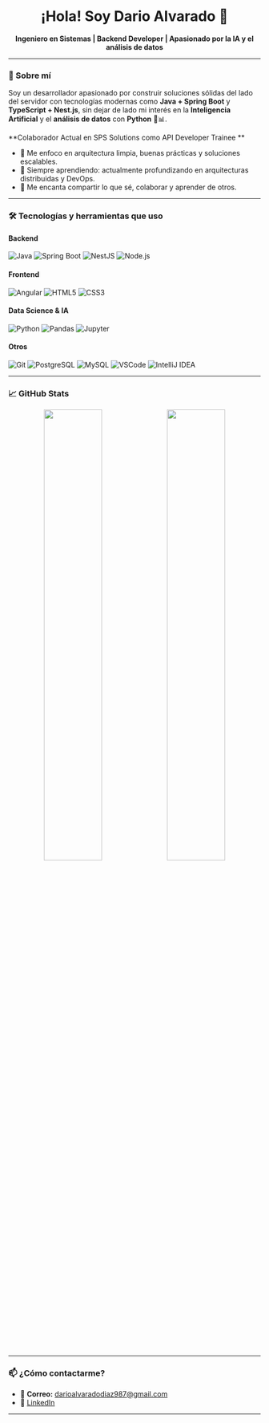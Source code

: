<h1 align="center">¡Hola! Soy Dario Alvarado 👋</h1>

<p align="center">
  <b>Ingeniero en Sistemas | Backend Developer | Apasionado por la IA y el análisis de datos</b>
</p>

---

### 🚀 Sobre mí

Soy un desarrollador apasionado por construir soluciones sólidas del lado del servidor con tecnologías modernas como **Java + Spring Boot** y **TypeScript + Nest.js**, sin dejar de lado mi interés en la **Inteligencia Artificial** y el **análisis de datos** con **Python** 🧠📊.



**Colaborador Actual en SPS Solutions como API Developer Trainee ** 

- 🎯 Me enfoco en arquitectura limpia, buenas prácticas y soluciones escalables.
- 🧠 Siempre aprendiendo: actualmente profundizando en arquitecturas distribuidas y DevOps.
- 💬 Me encanta compartir lo que sé, colaborar y aprender de otros.

---

### 🛠️ Tecnologías y herramientas que uso

#### Backend
![Java](https://img.shields.io/badge/Java-007396?style=for-the-badge&logo=java&logoColor=white)
![Spring Boot](https://img.shields.io/badge/Spring_Boot-6DB33F?style=for-the-badge&logo=spring-boot&logoColor=white)
![NestJS](https://img.shields.io/badge/NestJS-E0234E?style=for-the-badge&logo=nestjs&logoColor=white)
![Node.js](https://img.shields.io/badge/Node.js-339933?style=for-the-badge&logo=nodedotjs&logoColor=white)

#### Frontend
![Angular](https://img.shields.io/badge/Angular-DD0031?style=for-the-badge&logo=angular&logoColor=white)
![HTML5](https://img.shields.io/badge/HTML5-E34F26?style=for-the-badge&logo=html5&logoColor=white)
![CSS3](https://img.shields.io/badge/CSS3-1572B6?style=for-the-badge&logo=css3&logoColor=white)

#### Data Science & IA
![Python](https://img.shields.io/badge/Python-3776AB?style=for-the-badge&logo=python&logoColor=white)
![Pandas](https://img.shields.io/badge/Pandas-150458?style=for-the-badge&logo=pandas&logoColor=white)
![Jupyter](https://img.shields.io/badge/Jupyter-F37626?style=for-the-badge&logo=jupyter&logoColor=white)

#### Otros
![Git](https://img.shields.io/badge/Git-F05032?style=for-the-badge&logo=git&logoColor=white)
![PostgreSQL](https://img.shields.io/badge/PostgreSQL-316192?style=for-the-badge&logo=postgresql&logoColor=white)
![MySQL](https://img.shields.io/badge/MySQL-005C84?style=for-the-badge&logo=mysql&logoColor=white)
![VSCode](https://img.shields.io/badge/VS_Code-007ACC?style=for-the-badge&logo=visual-studio-code&logoColor=white)
![IntelliJ IDEA](https://img.shields.io/badge/IntelliJ_IDEA-000000?style=for-the-badge&logo=intellij-idea&logoColor=white)

---

### 📈 GitHub Stats

<p align="center">
  <img width="48%" src="https://github-readme-stats.vercel.app/api?username=DarioAlvaDi&show_icons=true&theme=radical" />
  <img width="48%" src="https://github-readme-stats.vercel.app/api/top-langs/?username=DarioAlvaDi&layout=compact&theme=radical" />
</p>

---

### 📫 ¿Cómo contactarme?

- 📧 **Correo:** darioalvaradodiaz987@gmail.com  
- 💼 [LinkedIn](https://www.linkedin.com/in/dario-alvarado-diaz-4a1683258/)  
---

> 
